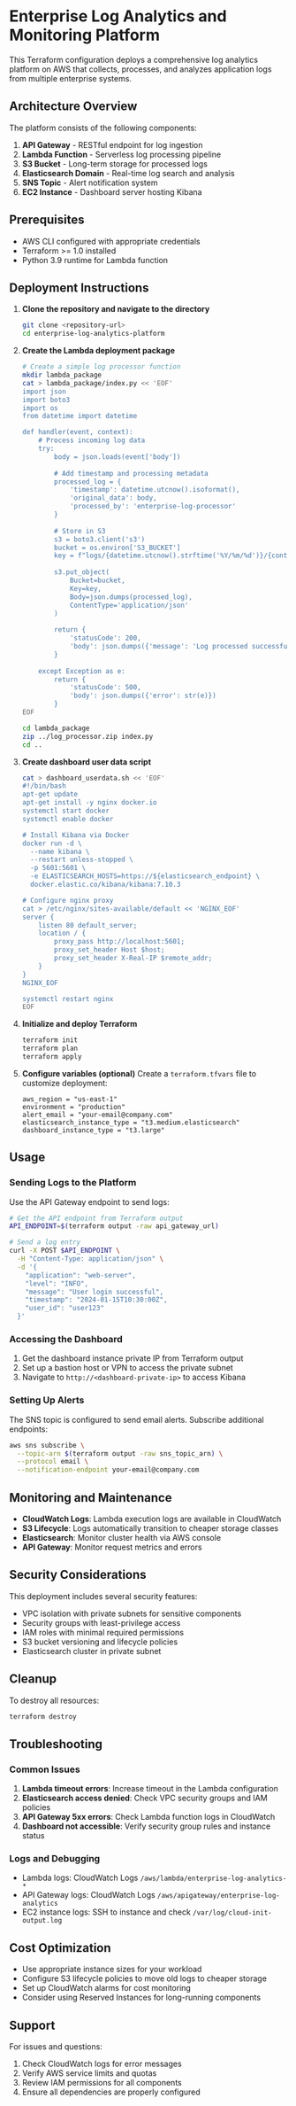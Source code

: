 # Enterprise Log Analytics and Monitoring Platform

This Terraform configuration deploys a comprehensive log analytics platform on AWS that collects, processes, and analyzes application logs from multiple enterprise systems.

## Architecture Overview

The platform consists of the following components:

1. **API Gateway** - RESTful endpoint for log ingestion
2. **Lambda Function** - Serverless log processing pipeline
3. **S3 Bucket** - Long-term storage for processed logs
4. **Elasticsearch Domain** - Real-time log search and analysis
5. **SNS Topic** - Alert notification system
6. **EC2 Instance** - Dashboard server hosting Kibana

## Prerequisites

- AWS CLI configured with appropriate credentials
- Terraform >= 1.0 installed
- Python 3.9 runtime for Lambda function

## Deployment Instructions

1. **Clone the repository and navigate to the directory**
   ```bash
   git clone <repository-url>
   cd enterprise-log-analytics-platform
   ```

2. **Create the Lambda deployment package**
   ```bash
   # Create a simple log processor function
   mkdir lambda_package
   cat > lambda_package/index.py << 'EOF'
   import json
   import boto3
   import os
   from datetime import datetime

   def handler(event, context):
       # Process incoming log data
       try:
           body = json.loads(event['body'])
           
           # Add timestamp and processing metadata
           processed_log = {
               'timestamp': datetime.utcnow().isoformat(),
               'original_data': body,
               'processed_by': 'enterprise-log-processor'
           }
           
           # Store in S3
           s3 = boto3.client('s3')
           bucket = os.environ['S3_BUCKET']
           key = f"logs/{datetime.utcnow().strftime('%Y/%m/%d')}/{context.aws_request_id}.json"
           
           s3.put_object(
               Bucket=bucket,
               Key=key,
               Body=json.dumps(processed_log),
               ContentType='application/json'
           )
           
           return {
               'statusCode': 200,
               'body': json.dumps({'message': 'Log processed successfully'})
           }
           
       except Exception as e:
           return {
               'statusCode': 500,
               'body': json.dumps({'error': str(e)})
           }
   EOF

   cd lambda_package
   zip ../log_processor.zip index.py
   cd ..
   ```

3. **Create dashboard user data script**
   ```bash
   cat > dashboard_userdata.sh << 'EOF'
   #!/bin/bash
   apt-get update
   apt-get install -y nginx docker.io
   systemctl start docker
   systemctl enable docker

   # Install Kibana via Docker
   docker run -d \
     --name kibana \
     --restart unless-stopped \
     -p 5601:5601 \
     -e ELASTICSEARCH_HOSTS=https://${elasticsearch_endpoint} \
     docker.elastic.co/kibana/kibana:7.10.3

   # Configure nginx proxy
   cat > /etc/nginx/sites-available/default << 'NGINX_EOF'
   server {
       listen 80 default_server;
       location / {
           proxy_pass http://localhost:5601;
           proxy_set_header Host $host;
           proxy_set_header X-Real-IP $remote_addr;
       }
   }
   NGINX_EOF

   systemctl restart nginx
   EOF
   ```

4. **Initialize and deploy Terraform**
   ```bash
   terraform init
   terraform plan
   terraform apply
   ```

5. **Configure variables (optional)**
   Create a `terraform.tfvars` file to customize deployment:
   ```hcl
   aws_region = "us-east-1"
   environment = "production"
   alert_email = "your-email@company.com"
   elasticsearch_instance_type = "t3.medium.elasticsearch"
   dashboard_instance_type = "t3.large"
   ```

## Usage

### Sending Logs to the Platform

Use the API Gateway endpoint to send logs:

```bash
# Get the API endpoint from Terraform output
API_ENDPOINT=$(terraform output -raw api_gateway_url)

# Send a log entry
curl -X POST $API_ENDPOINT \
  -H "Content-Type: application/json" \
  -d '{
    "application": "web-server",
    "level": "INFO",
    "message": "User login successful",
    "timestamp": "2024-01-15T10:30:00Z",
    "user_id": "user123"
  }'
```

### Accessing the Dashboard

1. Get the dashboard instance private IP from Terraform output
2. Set up a bastion host or VPN to access the private subnet
3. Navigate to `http://<dashboard-private-ip>` to access Kibana

### Setting Up Alerts

The SNS topic is configured to send email alerts. Subscribe additional endpoints:

```bash
aws sns subscribe \
  --topic-arn $(terraform output -raw sns_topic_arn) \
  --protocol email \
  --notification-endpoint your-email@company.com
```

## Monitoring and Maintenance

- **CloudWatch Logs**: Lambda execution logs are available in CloudWatch
- **S3 Lifecycle**: Logs automatically transition to cheaper storage classes
- **Elasticsearch**: Monitor cluster health via AWS console
- **API Gateway**: Monitor request metrics and errors

## Security Considerations

This deployment includes several security features:
- VPC isolation with private subnets for sensitive components
- Security groups with least-privilege access
- IAM roles with minimal required permissions
- S3 bucket versioning and lifecycle policies
- Elasticsearch cluster in private subnet

## Cleanup

To destroy all resources:

```bash
terraform destroy
```

## Troubleshooting

### Common Issues

1. **Lambda timeout errors**: Increase timeout in the Lambda configuration
2. **Elasticsearch access denied**: Check VPC security groups and IAM policies
3. **API Gateway 5xx errors**: Check Lambda function logs in CloudWatch
4. **Dashboard not accessible**: Verify security group rules and instance status

### Logs and Debugging

- Lambda logs: CloudWatch Logs `/aws/lambda/enterprise-log-analytics-*`
- API Gateway logs: CloudWatch Logs `/aws/apigateway/enterprise-log-analytics`
- EC2 instance logs: SSH to instance and check `/var/log/cloud-init-output.log`

## Cost Optimization

- Use appropriate instance sizes for your workload
- Configure S3 lifecycle policies to move old logs to cheaper storage
- Set up CloudWatch alarms for cost monitoring
- Consider using Reserved Instances for long-running components

## Support

For issues and questions:
1. Check CloudWatch logs for error messages
2. Verify AWS service limits and quotas
3. Review IAM permissions for all components
4. Ensure all dependencies are properly configured
